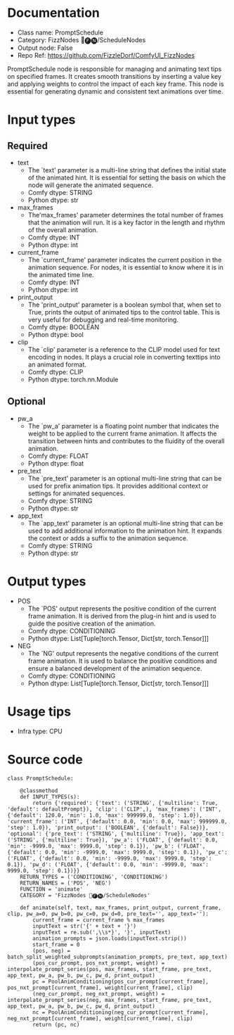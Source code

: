 # Documentation
- Class name: PromptSchedule
- Category: FizzNodes 📅🅕🅝/ScheduleNodes
- Output node: False
- Repo Ref: https://github.com/FizzleDorf/ComfyUI_FizzNodes

PromptSchedule node is responsible for managing and animating text tips on specified frames. It creates smooth transitions by inserting a value key and applying weights to control the impact of each key frame. This node is essential for generating dynamic and consistent text animations over time.

# Input types
## Required
- text
    - The `text' parameter is a multi-line string that defines the initial state of the animated hint. It is essential for setting the basis on which the node will generate the animated sequence.
    - Comfy dtype: STRING
    - Python dtype: str
- max_frames
    - The'max_frames' parameter determines the total number of frames that the animation will run. It is a key factor in the length and rhythm of the overall animation.
    - Comfy dtype: INT
    - Python dtype: int
- current_frame
    - The `current_frame' parameter indicates the current position in the animation sequence. For nodes, it is essential to know where it is in the animated time line.
    - Comfy dtype: INT
    - Python dtype: int
- print_output
    - The 'print_output' parameter is a boolean symbol that, when set to True, prints the output of animated tips to the control table. This is very useful for debugging and real-time monitoring.
    - Comfy dtype: BOOLEAN
    - Python dtype: bool
- clip
    - The `clip' parameter is a reference to the CLIP model used for text encoding in nodes. It plays a crucial role in converting texttips into an animated format.
    - Comfy dtype: CLIP
    - Python dtype: torch.nn.Module
## Optional
- pw_a
    - The `pw_a' parameter is a floating point number that indicates the weight to be applied to the current frame animation. It affects the transition between hints and contributes to the fluidity of the overall animation.
    - Comfy dtype: FLOAT
    - Python dtype: float
- pre_text
    - The `pre_text' parameter is an optional multi-line string that can be used for prefix animation tips. It provides additional context or settings for animated sequences.
    - Comfy dtype: STRING
    - Python dtype: str
- app_text
    - The `app_text' parameter is an optional multi-line string that can be used to add additional information to the animation hint. It expands the context or adds a suffix to the animation sequence.
    - Comfy dtype: STRING
    - Python dtype: str

# Output types
- POS
    - The `POS' output represents the positive condition of the current frame animation. It is derived from the plug-in hint and is used to guide the positive creation of the animation.
    - Comfy dtype: CONDITIONING
    - Python dtype: List[Tuple[torch.Tensor, Dict[str, torch.Tensor]]]
- NEG
    - The `NG' output represents the negative conditions of the current frame animation. It is used to balance the positive conditions and ensure a balanced development of the animation sequence.
    - Comfy dtype: CONDITIONING
    - Python dtype: List[Tuple[torch.Tensor, Dict[str, torch.Tensor]]]

# Usage tips
- Infra type: CPU

# Source code
```
class PromptSchedule:

    @classmethod
    def INPUT_TYPES(s):
        return {'required': {'text': ('STRING', {'multiline': True, 'default': defaultPrompt}), 'clip': ('CLIP',), 'max_frames': ('INT', {'default': 120.0, 'min': 1.0, 'max': 999999.0, 'step': 1.0}), 'current_frame': ('INT', {'default': 0.0, 'min': 0.0, 'max': 999999.0, 'step': 1.0}), 'print_output': ('BOOLEAN', {'default': False})}, 'optional': {'pre_text': ('STRING', {'multiline': True}), 'app_text': ('STRING', {'multiline': True}), 'pw_a': ('FLOAT', {'default': 0.0, 'min': -9999.0, 'max': 9999.0, 'step': 0.1}), 'pw_b': ('FLOAT', {'default': 0.0, 'min': -9999.0, 'max': 9999.0, 'step': 0.1}), 'pw_c': ('FLOAT', {'default': 0.0, 'min': -9999.0, 'max': 9999.0, 'step': 0.1}), 'pw_d': ('FLOAT', {'default': 0.0, 'min': -9999.0, 'max': 9999.0, 'step': 0.1})}}
    RETURN_TYPES = ('CONDITIONING', 'CONDITIONING')
    RETURN_NAMES = ('POS', 'NEG')
    FUNCTION = 'animate'
    CATEGORY = 'FizzNodes 📅🅕🅝/ScheduleNodes'

    def animate(self, text, max_frames, print_output, current_frame, clip, pw_a=0, pw_b=0, pw_c=0, pw_d=0, pre_text='', app_text=''):
        current_frame = current_frame % max_frames
        inputText = str('{' + text + '}')
        inputText = re.sub(',\\s*}', '}', inputText)
        animation_prompts = json.loads(inputText.strip())
        start_frame = 0
        (pos, neg) = batch_split_weighted_subprompts(animation_prompts, pre_text, app_text)
        (pos_cur_prompt, pos_nxt_prompt, weight) = interpolate_prompt_series(pos, max_frames, start_frame, pre_text, app_text, pw_a, pw_b, pw_c, pw_d, print_output)
        pc = PoolAnimConditioning(pos_cur_prompt[current_frame], pos_nxt_prompt[current_frame], weight[current_frame], clip)
        (neg_cur_prompt, neg_nxt_prompt, weight) = interpolate_prompt_series(neg, max_frames, start_frame, pre_text, app_text, pw_a, pw_b, pw_c, pw_d, print_output)
        nc = PoolAnimConditioning(neg_cur_prompt[current_frame], neg_nxt_prompt[current_frame], weight[current_frame], clip)
        return (pc, nc)
```